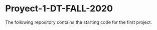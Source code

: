 # Proyect-1-DT-FALL-2020

The following repository contains the starting code for the first project.